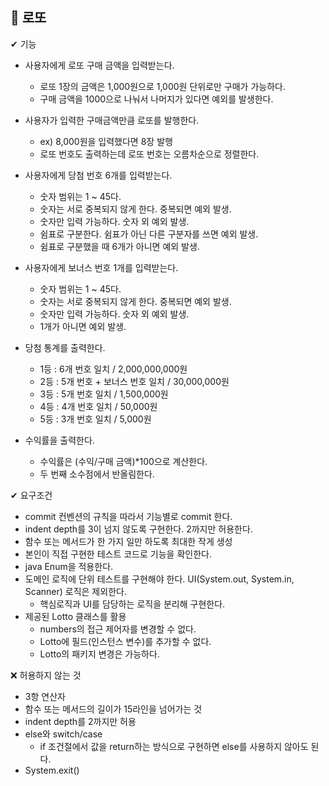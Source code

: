 🎁 로또
-


✔ 기능
- 사용자에게 로또 구매 금액을 입력받는다.
  - 로또 1장의 금액은 1,000원으로 1,000원 단위로만 구매가 가능하다.
  - 구매 금액을 1000으로 나눠서 나머지가 있다면 예외를 발생한다.

- 사용자가 입력한 구매금액만큼 로또를 발행한다.
  - ex) 8,000원을 입력했다면 8장 발행
  - 로또 번호도 출력하는데 로또 번호는 오름차순으로 정렬한다.

- 사용자에게 당첨 번호 6개를 입력받는다.
  - 숫자 범위는 1 ~ 45다.
  - 숫자는 서로 중복되지 않게 한다. 중복되면 예외 발생.
  - 숫자만 입력 가능하다. 숫자 외 예외 발생.
  - 쉼표로 구분한다. 쉼표가 아닌 다른 구분자를 쓰면 예외 발생.
  - 쉼표로 구분했을 때 6개가 아니면 예외 발생.

- 사용자에게 보너스 번호 1개를 입력받는다.
  - 숫자 범위는 1 ~ 45다.
  - 숫자는 서로 중복되지 않게 한다. 중복되면 예외 발생.
  - 숫자만 입력 가능하다. 숫자 외 예외 발생.
  - 1개가 아니면 예외 발생.

- 당첨 통계를 출력한다.
  - 1등 : 6개 번호 일치 / 2,000,000,000원
  - 2등 : 5개 번호 + 보너스 번호 일치 / 30,000,000원
  - 3등 : 5개 번호 일치 / 1,500,000원
  - 4등 : 4개 번호 일치 / 50,000원
  - 5등 : 3개 번호 일치 / 5,000원

- 수익률을 출력한다.
  - 수익률은 (수익/구매 금액)*100으로 계산한다.
  - 두 번째 소수점에서 반올림한다.

✔ 요구조건
- commit 컨벤션의 규칙을 따라서 기능별로 commit 한다.
- indent depth를 3이 넘지 않도록 구현한다. 2까지만 허용한다.
- 함수 또는 메서드가 한 가지 일만 하도록 최대한 작게 생성
- 본인이 직접 구현한 테스트 코드로 기능을 확인한다.
- java Enum을 적용한다.
- 도메인 로직에 단위 테스트를 구현해야 한다. UI(System.out, System.in, Scanner) 로직은 제외한다.
	- 핵심로직과 UI를 담당하는 로직을 분리해 구현한다.
- 제공된 Lotto 클래스를 활용
	- numbers의 접근 제어자를 변경할 수 없다.
	- Lotto에 필드(인스턴스 변수)를 추가할 수 없다.
	- Lotto의 패키지 변경은 가능하다.


❌ 허용하지 않는 것
- 3항 연산자
- 함수 또는 메서드의 길이가 15라인을 넘어가는 것
- indent depth를 2까지만 허용
- else와 switch/case
  - if 조건절에서 값을 return하는 방식으로 구현하면 else를 사용하지 않아도 된다.
- System.exit()

